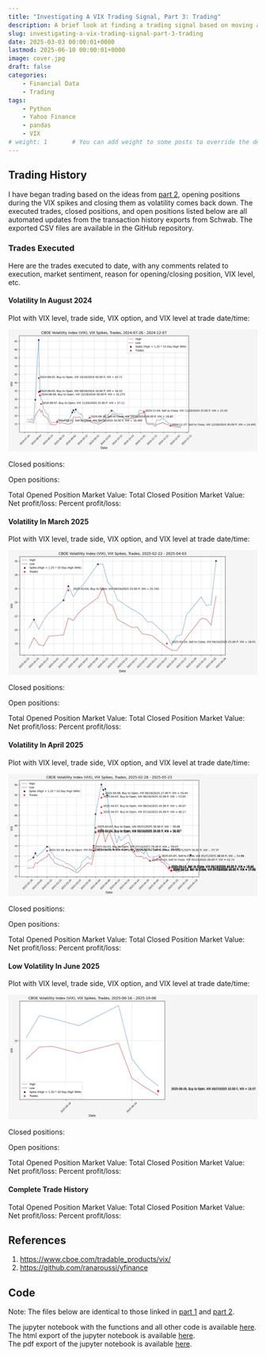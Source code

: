 ```yaml
---
title: "Investigating A VIX Trading Signal, Part 3: Trading"
description: A brief look at finding a trading signal based on moving averages of the VIX.
slug: investigating-a-vix-trading-signal-part-3-trading
date: 2025-03-03 00:00:01+0000
lastmod: 2025-06-10 00:00:01+0000
image: cover.jpg
draft: false
categories:
    - Financial Data
    - Trading
tags:
    - Python
    - Yahoo Finance
    - pandas
    - VIX
# weight: 1       # You can add weight to some posts to override the default sorting (date descending)
---
```


## Trading History

I have began trading based on the ideas from [part 2](/2025/03/02/investigating-a-vix-trading-signal-part-2-finding-a-signal/), opening positions during the VIX spikes and closing them as volatility comes back down. The executed trades, closed positions, and open positions listed below are all automated updates from the transaction history exports from Schwab. The exported CSV files are available in the GitHub repository.

### Trades Executed

Here are the trades executed to date, with any comments related to execution, market sentiment, reason for opening/closing position, VIX level, etc.

<!-- INSERT_10_Trades_Executed_HERE -->

#### Volatility In August 2024

Plot with VIX level, trade side, VIX option, and VIX level at trade date/time:

![VIX Level, Trades](11_VIX_Spike_Trades_2024-07-26_2024-12-07.png)

Closed positions:

<!-- INSERT_11_Closed_Positions_2024-09-18_2024-12-18_2024-08-05_2024-11-27_HERE -->

Open positions:

<!-- INSERT_11_Open_Positions_2024-09-18_2024-12-18_2024-08-05_2024-11-27_HERE -->

Total Opened Position Market Value: <!-- INSERT_11_Total_Opened_Position_Market_Value_2024-09-18_2024-12-18_2024-08-05_2024-11-27_HERE -->
Total Closed Position Market Value: <!-- INSERT_11_Total_Closed_Position_Market_Value_2024-09-18_2024-12-18_2024-08-05_2024-11-27_HERE -->
Net profit/loss: <!-- INSERT_11_PnL_2024-09-18_2024-12-18_2024-08-05_2024-11-27_HERE -->
Percent profit/loss: <!-- INSERT_11_Percent_PnL_2024-09-18_2024-12-18_2024-08-05_2024-11-27_HERE -->

#### Volatility In March 2025

Plot with VIX level, trade side, VIX option, and VIX level at trade date/time:

![VIX Level, Trades](12_VIX_Spike_Trades_2025-02-22_2025-04-03.png)

Closed positions:

<!-- INSERT_12_Closed_Positions_2025-04-16_2025-04-16_2025-03-04_2025-03-24_HERE -->

Open positions:

<!-- INSERT_12_Open_Positions_2025-04-16_2025-04-16_2025-03-04_2025-03-24_HERE -->

Total Opened Position Market Value: <!-- INSERT_12_Total_Opened_Position_Market_Value_2025-04-16_2025-04-16_2025-03-04_2025-03-24_HERE -->
Total Closed Position Market Value: <!-- INSERT_12_Total_Closed_Position_Market_Value_2025-04-16_2025-04-16_2025-03-04_2025-03-24_HERE -->
Net profit/loss: <!-- INSERT_12_PnL_2025-04-16_2025-04-16_2025-03-04_2025-03-24_HERE -->
Percent profit/loss: <!-- INSERT_12_Percent_PnL_2025-04-16_2025-04-16_2025-03-04_2025-03-24_HERE -->

#### Volatility In April 2025

Plot with VIX level, trade side, VIX option, and VIX level at trade date/time:

![VIX Level, Trades](13_VIX_Spike_Trades_2025-02-28_2025-05-23.png)

Closed positions:

<!-- INSERT_13_Closed_Positions_2025-05-21_2025-08-20_2025-03-10_2025-05-13_HERE -->

Open positions:

<!-- INSERT_13_Open_Positions_2025-05-21_2025-08-20_2025-03-10_2025-05-13_HERE -->

Total Opened Position Market Value: <!-- INSERT_13_Total_Opened_Position_Market_Value_2025-05-21_2025-08-20_2025-03-10_2025-05-13_HERE -->
Total Closed Position Market Value: <!-- INSERT_13_Total_Closed_Position_Market_Value_2025-05-21_2025-08-20_2025-03-10_2025-05-13_HERE -->
Net profit/loss: <!-- INSERT_13_PnL_2025-05-21_2025-08-20_2025-03-10_2025-05-13_HERE -->
Percent profit/loss: <!-- INSERT_13_Percent_PnL_2025-05-21_2025-08-20_2025-03-10_2025-05-13_HERE -->

#### Low Volatility In June 2025

Plot with VIX level, trade side, VIX option, and VIX level at trade date/time:

![VIX Level, Trades](14_VIX_Spike_Trades_2025-06-16_2025-10-06.png)

Closed positions:

<!-- INSERT_14_Closed_Positions_2025-09-17_2025-10-22_2025-06-26_2025-09-26_HERE -->

Open positions:

<!-- INSERT_14_Open_Positions_2025-09-17_2025-10-22_2025-06-26_2025-09-26_HERE -->

Total Opened Position Market Value: <!-- INSERT_14_Total_Opened_Position_Market_Value_2025-09-17_2025-10-22_2025-06-26_2025-09-26_HERE -->
Total Closed Position Market Value: <!-- INSERT_14_Total_Closed_Position_Market_Value_2025-09-17_2025-10-22_2025-06-26_2025-09-26_HERE -->
Net profit/loss: <!-- INSERT_14_PnL_2025-09-17_2025-10-22_2025-06-26_2025-09-26_HERE -->
Percent profit/loss: <!-- INSERT_14_Percent_PnL_2025-09-17_2025-10-22_2025-06-26_2025-09-26_HERE -->

#### Complete Trade History

Total Opened Position Market Value: <!-- INSERT_99_Total_Opened_Position_Market_Value_None_None_None_None_HERE -->
Total Closed Position Market Value: <!-- INSERT_99_Total_Closed_Position_Market_Value_None_None_None_None_HERE -->
Net profit/loss: <!-- INSERT_99_PnL_None_None_None_None_HERE -->
Percent profit/loss: <!-- INSERT_99_Percent_PnL_None_None_None_None_HERE -->

## References

1. https://www.cboe.com/tradable_products/vix/
2. https://github.com/ranaroussi/yfinance

## Code

Note: The files below are identical to those linked in [part 1](/2025/03/01/investigating-a-vix-trading-signal-part-1-vix-and-vvix/#code) and [part 2](/2025/03/02/investigating-a-vix-trading-signal-part-2-finding-a-signal/#code).

The jupyter notebook with the functions and all other code is available [here](investigating-a-vix-trading-signal-part-3-trading.ipynb).</br>
The html export of the jupyter notebook is available [here](investigating-a-vix-trading-signal-part-3-trading.html).</br>
The pdf export of the jupyter notebook is available [here](investigating-a-vix-trading-signal-part-3-trading.pdf).